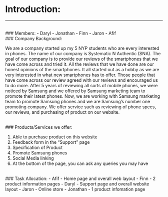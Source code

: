 # Introduction:
---

<br>
### Members:
- Daryl
- Jonathan
- Finn
- Jaron
- Afif

<br>
### Company Background:

We are a company started up my 5 NYP students who are every interested in phones. The name of our company is Systematic N Authentic (SNA). The goal of our company is to provide our reviews of the smartphones that we have come across and tried it. All the reviews that we have done are our honest opinions of the smartphones. It all started out as a hobby as we are very interested in what new smartphones has to offer. Those people that have come across our review agreed with our reviews and encouraged us to do more. After 5 years of reviewing all sorts of mobile phones, we were noticed by Samsung and we offered by Samsung marketing team to promote their latest phones. Now, we are working with Samsung marketing team to promote Samsung phones and we are Samsung’s number one promoting company. We offer service such as reviewing of phone specs, our reviews, and purchasing of product on our website.

<br>
### Products/Services we offer: 
<ol>
  <li>Able to purchase product on this website</li>
  <li>Feedback form in the “Support” page</li>
  <li>Specification of Product</li>
  <li>Promote Samsung phones</li>
  <li>Social Media linking</li>
  <li>At the bottom of the page, you can ask any queries you may have</li>
</ol>

<br>
### Task Allocation:
- Afif - Home page and overall web layout
- Finn - 2 product information pages
- Daryl - Support page and overall website layout
- Jaron - Online store
- Jonathan - 1 product infomation page
